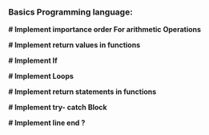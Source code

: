 ### Basics Programming language: ###

**# Implement importance order For arithmetic Operations**

**# Implement return values in functions**

**# Implement If**

**# Implement Loops**

**# Implement return statements in functions**

**# Implement try- catch Block**

**# Implement line end ?**